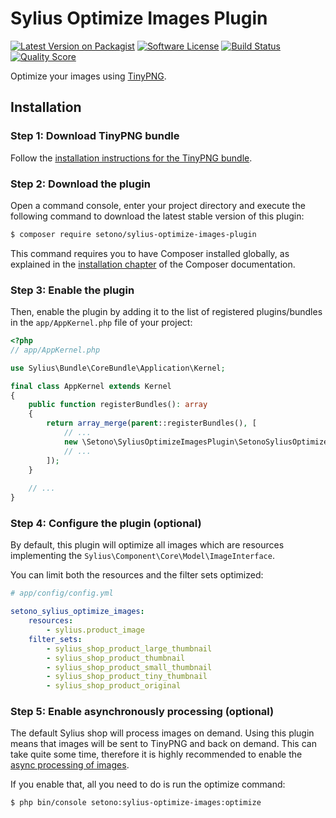 # Sylius Optimize Images Plugin

[![Latest Version on Packagist][ico-version]][link-packagist]
[![Software License][ico-license]](LICENSE)
[![Build Status][ico-travis]][link-travis]
[![Quality Score][ico-code-quality]][link-code-quality]

Optimize your images using [TinyPNG](https://tinypng.com/).

## Installation

### Step 1: Download TinyPNG bundle

Follow the [installation instructions for the TinyPNG bundle](https://github.com/Setono/TinyPngBundle).

### Step 2: Download the plugin

Open a command console, enter your project directory and execute the following command to download the latest stable version of this plugin:

```bash
$ composer require setono/sylius-optimize-images-plugin
```

This command requires you to have Composer installed globally, as explained in the [installation chapter](https://getcomposer.org/doc/00-intro.md) of the Composer documentation.


### Step 3: Enable the plugin

Then, enable the plugin by adding it to the list of registered plugins/bundles
in the `app/AppKernel.php` file of your project:

```php
<?php
// app/AppKernel.php

use Sylius\Bundle\CoreBundle\Application\Kernel;

final class AppKernel extends Kernel
{
    public function registerBundles(): array
    {
        return array_merge(parent::registerBundles(), [
            // ...
            new \Setono\SyliusOptimizeImagesPlugin\SetonoSyliusOptimizeImagesPlugin(),
            // ...
        ]);
    }
    
    // ...
}
```

### Step 4: Configure the plugin (optional)

By default, this plugin will optimize all images which are resources implementing the `Sylius\Component\Core\Model\ImageInterface`.

You can limit both the resources and the filter sets optimized:

```yaml
# app/config/config.yml

setono_sylius_optimize_images:
    resources:
        - sylius.product_image
    filter_sets:
        - sylius_shop_product_large_thumbnail
        - sylius_shop_product_thumbnail
        - sylius_shop_product_small_thumbnail
        - sylius_shop_product_tiny_thumbnail
        - sylius_shop_product_original
```

### Step 5: Enable asynchronously processing (optional)

The default Sylius shop will process images on demand. Using this plugin means that images will be sent to TinyPNG and back on demand. This can take quite some time, therefore it is highly recommended to enable the [async processing of images](https://symfony.com/doc/2.0/bundles/LiipImagineBundle/resolve-cache-images-in-background.html).

If you enable that, all you need to do is run the optimize command:
```bash
$ php bin/console setono:sylius-optimize-images:optimize
```

[ico-version]: https://img.shields.io/packagist/v/setono/sylius-optimize-images-plugin.svg?style=flat-square
[ico-license]: https://img.shields.io/badge/license-MIT-brightgreen.svg?style=flat-square
[ico-travis]: https://img.shields.io/travis/Setono/SyliusOptimizeImagesPlugin/master.svg?style=flat-square
[ico-code-quality]: https://img.shields.io/scrutinizer/g/Setono/SyliusOptimizeImagesPlugin.svg?style=flat-square

[link-packagist]: https://packagist.org/packages/setono/sylius-optimize-images-plugin
[link-travis]: https://travis-ci.org/Setono/SyliusOptimizeImagesPlugin
[link-code-quality]: https://scrutinizer-ci.com/g/Setono/SyliusOptimizeImagesPlugin